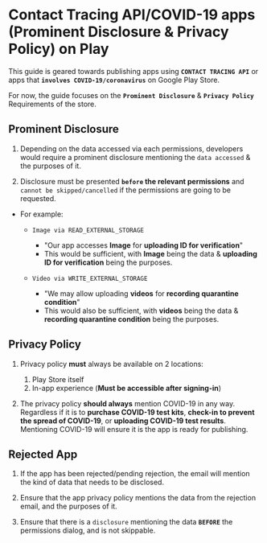 # Contact Tracing API/COVID-19 apps (Prominent Disclosure & Privacy Policy) on Play
This guide is geared towards publishing apps using **`CONTACT TRACING API`** or apps that **`involves COVID-19/coronavirus`** on Google Play Store.

For now, the guide focuses on the **`Prominent Disclosure`** & **`Privacy Policy`** Requirements of the store.


## Prominent Disclosure
1. Depending on the data accessed via each permissions, developers would require a prominent disclosure mentioning the `data accessed` & the purposes of it.

2. Disclosure must be presented **`before` the relevant permissions** and `cannot be skipped/cancelled` if the permissions are going to be requested.


- For example:
  - `Image via READ_EXTERNAL_STORAGE`
     - "Our app accesses **Image** for **uploading ID for verification**"
     - This would be sufficient, with **Image** being the data & **uploading ID for verification** being the purposes.

  - `Video via WRITE_EXTERNAL_STORAGE`
    - "We may allow uploading **videos** for **recording quarantine condition**" 
     - This would also be sufficient, with **videos** being the data & **recording quarantine condition** being the purposes.

## Privacy Policy
1. Privacy policy **must** always be available on 2 locations:
    1. Play Store itself
    2. In-app experience (**Must be accessible after signing-in**)

2. The privacy policy **should always** mention COVID-19 in any way. Regardless if it is to **purchase COVID-19 test kits**, **check-in to prevent the spread of COVID-19**, or **uploading COVID-19 test results**. Mentioning COVID-19 will ensure it is the app is ready for publishing.

## Rejected App
1. If the app has been rejected/pending rejection, the email will mention the kind of data that needs to be disclosed.

2. Ensure that the app privacy policy mentions the data from the rejection email, and the purposes of it.

3. Ensure that there is a `disclosure` mentioning the data **`BEFORE`** the permissions dialog, and is not skippable.


